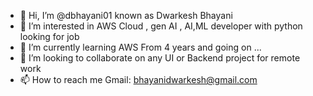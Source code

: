 - 👋 Hi, I’m @dbhayani01 known as Dwarkesh Bhayani
- 👀 I’m interested in AWS Cloud , gen AI , AI,ML developer with python looking for job
- 🌱 I’m currently learning AWS From 4 years and going on ...
- 💞️ I’m looking to collaborate on any UI or Backend project for remote work
- 📫 How to reach me Gmail: bhayanidwarkesh@gmail.com

<!---
dbhayani01/dbhayani01 is a ✨ special ✨ repository because its `README.md` (this file) appears on your GitHub profile.
You can click the Preview link to take a look at your changes.
--->
